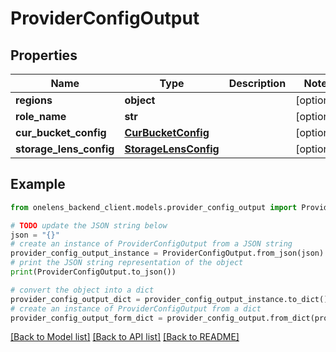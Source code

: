 # ProviderConfigOutput


## Properties

Name | Type | Description | Notes
------------ | ------------- | ------------- | -------------
**regions** | **object** |  | [optional] 
**role_name** | **str** |  | [optional] 
**cur_bucket_config** | [**CurBucketConfig**](CurBucketConfig.md) |  | [optional] 
**storage_lens_config** | [**StorageLensConfig**](StorageLensConfig.md) |  | [optional] 

## Example

```python
from onelens_backend_client.models.provider_config_output import ProviderConfigOutput

# TODO update the JSON string below
json = "{}"
# create an instance of ProviderConfigOutput from a JSON string
provider_config_output_instance = ProviderConfigOutput.from_json(json)
# print the JSON string representation of the object
print(ProviderConfigOutput.to_json())

# convert the object into a dict
provider_config_output_dict = provider_config_output_instance.to_dict()
# create an instance of ProviderConfigOutput from a dict
provider_config_output_form_dict = provider_config_output.from_dict(provider_config_output_dict)
```
[[Back to Model list]](../README.md#documentation-for-models) [[Back to API list]](../README.md#documentation-for-api-endpoints) [[Back to README]](../README.md)


